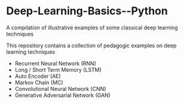 # Deep-Learning-Basics--Python
A compilation of illustrative examples of some classical deep learning techniques

This repository contains a collection of pedagogic examples on deep learning techniques

* Recurrent Neural Network (RNN)
* Long / Short Term Memory (LSTM)
* Auto Encoder (AE)
* Markov Chain (MC)
* Convolutional Neural Network (CNN)
* Generative Adversarial Network (GAN)

